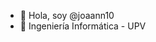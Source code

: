 - 👋 Hola, soy @joaann10
- 👀 Ingeniería Informática - UPV

<!---
joaann10/joaann10 is a ✨ special ✨ repository because its `README.md` (this file) appears on your GitHub profile.
You can click the Preview link to take a look at your changes.
--->
